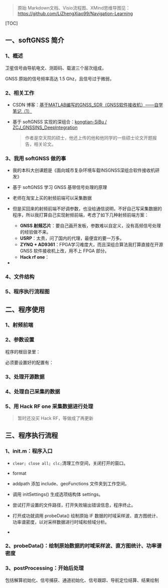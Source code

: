 > 原始 Markdown文档、Visio流程图、XMind思维导图见：https://github.com/LiZhengXiao99/Navigation-Learning

[TOC]

## 一、softGNSS 简介

### 1、概述





卫星信号由导航电文、测距码、载波三个层次组成，





GNSS 原始的信号频率高达 1.5 Ghz，且信号过于微弱，









### 2、相关工作

* CSDN 博客：[基于MATLAB编写的GNSS_SDR（GNSS软件接收机）——自学笔记（1）](https://jldxwsj.blog.csdn.net/article/details/116794856)

* 基于 softGNSS 实现的深组合：[kongtian-SiBu / ZCJ_GNSSINS_DeepIntegration](https://github.com/kongtian-SiBu/ZCJ_GNSSINS_DeepIntegration)

  > 作者是空天院的硕士，他还上传的他和他同学的一些硕士论文开题报告，相关论文。





### 3、我用 softGNSS 做的事

* 我的本科大创课题是《面向城市复杂环境车载INSGNSS深组合软件接收机研发》

* 基于 softGNSS 学习 GNSS 基带信号处理的原理

* 老师在淘宝上买的射频前端可以采集数据
* 但是买回来的射频前端不好调参数，也没给通信说明，不好自己写采集数据的程序，所以我打算自己实现射频前端，考虑了如下几种射频前端方案：
  * **GNSS 射频芯片**：要自己画开发板，参数难以自定义，没有高频信号处理的经验做不来。
  * **USRP**：太贵，问了国内的代理，最便宜的要一万多。
  * **ZYNQ + AD9361**：FPGA学习难度大，而且深组合算法我打算直接在开源 GNSS 软件接收机上改，用不上 FPGA 部分。
  * **Hack rf one**：

* 







### 4、文件结构





### 5、程序执行流程图







## 二、程序使用

### 1、射频前端





### 2、参数设置

程序的根目录里：







必须要设置好的配置有：





### 3、处理开源数据









### 4、处理自己采集的数据







### 5、用 Hack RF one 采集数据进行处理

> 暂时还没买 Hack RF，等做成了再更新





## 三、程序执行流程

### 1、init.m：程序入口

* `clear; close all; clc;`清理工作空间，关闭打开的窗口。
* format 
* addpath 添加 include、geoFunctions 文件夹到工作空间。
* 调用 initSettings() 生成选项结构体 settings。

* 尝试打开设置的文件路径，打开失败输出错误信息，程序终止。
* 打开成功就调用 probeData() 绘制原始 IF 数据的时域采样波、直方图统计、功率谱密度，以对采样数据进行时域和频域分析。
* 





### 2、probeData()：绘制原始数据的时域采样波、直方图统计、功率谱密度









### 3、postProcessing：开始后处理

包括解算初始化、信号捕获、通道初始化、信号跟踪、导航定位结算、结果绘制



























